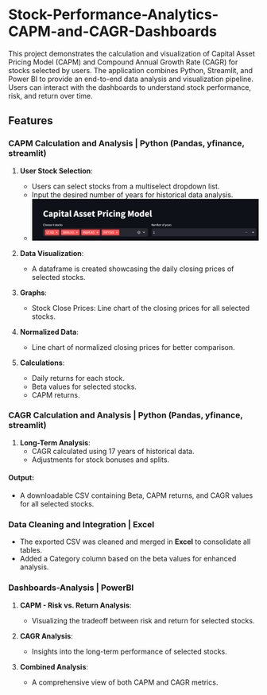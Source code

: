 # Stock-Performance-Analytics-CAPM-and-CAGR-Dashboards
This project demonstrates the calculation and visualization of Capital Asset Pricing Model (CAPM) and Compound Annual Growth Rate (CAGR) for stocks selected by users. The application combines Python, Streamlit, and Power BI to provide an end-to-end data analysis and visualization pipeline. Users can interact with the dashboards to understand stock performance, risk, and return over time.

## Features

### CAPM Calculation and Analysis | Python (Pandas, yfinance, streamlit)

1) **User Stock Selection**:
   * Users can select stocks from a multiselect dropdown list.
   * Input the desired number of years for historical data analysis.
   *  <img src="Img/c_1.png" width="600">

     

2) **Data Visualization**:
   * A dataframe is created showcasing the daily closing prices of selected stocks.

3) **Graphs**:
   * Stock Close Prices: Line chart of the closing prices for all selected stocks.

4) **Normalized Data**:
    * Line chart of normalized closing prices for better comparison.

5) **Calculations**:
   * Daily returns for each stock.
   * Beta values for selected stocks.
   * CAPM returns.

### CAGR Calculation and Analysis | Python (Pandas, yfinance, streamlit)

1) **Long-Term Analysis**:
   * CAGR calculated using 17 years of historical data.
   * Adjustments for stock bonuses and splits.

#### Output:
* A downloadable CSV containing Beta, CAPM returns, and CAGR values for all selected stocks.

  
### Data Cleaning and Integration | Excel

* The exported CSV was cleaned and merged in **Excel** to consolidate all tables.
* Added a Category column based on the beta values for enhanced analysis.

### Dashboards-Analysis | PowerBI

1) **CAPM - Risk vs. Return Analysis**:
   * Visualizing the tradeoff between risk and return for selected stocks.

2) **CAGR Analysis**:
   * Insights into the long-term performance of selected stocks.

3) **Combined Analysis**:
   * A comprehensive view of both CAPM and CAGR metrics.


